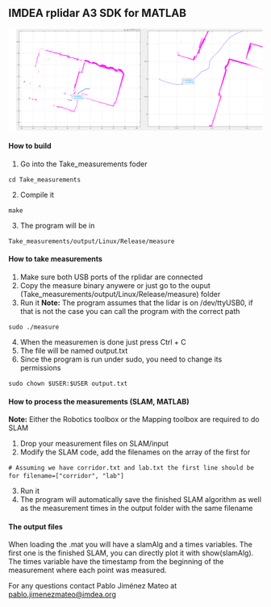## IMDEA rplidar A3 SDK for MATLAB

![example_image](example.png)

#### How to build

1. Go into the Take_measurements foder

```
cd Take_measurements
```
2. Compile it
```
make
```
3. The program will be in
```
Take_measurements/output/Linux/Release/measure
```

#### How to take measurements

1. Make sure both USB ports of the rplidar are connected
2. Copy the measure binary anywere or just go to the ouput (Take_measurements/output/Linux/Release/measure) folder
3. Run it
**Note:** The program assumes that the lidar is on /dev/ttyUSB0, if that is not the case you can call the program with the correct path
```
sudo ./measure
```
4. When the measuremen is done just press Ctrl + C
5. The file will be named output.txt
6. Since the program is run under sudo, you need to change its permissions
```
sudo chown $USER:$USER output.txt
```

#### How to process the measurements (SLAM, MATLAB)

**Note:** Either the Robotics toolbox or the Mapping toolbox are required to do SLAM

1. Drop your measurement files on SLAM/input
2. Modify the SLAM code, add the filenames on the array of the first for
```
# Assuming we have corridor.txt and lab.txt the first line should be
for filename=["corridor", "lab"]
```
3. Run it
4. The program will automatically save the finished SLAM algorithm as well as the measurement times in the output folder with the same filename


#### The output files
When loading the .mat you will have a slamAlg and a times variables. The first one is the finished SLAM, you can directly plot it with show(slamAlg). The times variable have the timestamp from the beginning of the measurement where each point was measured.

For any questions contact Pablo Jiménez Mateo at pablo.jimenezmateo@imdea.org



